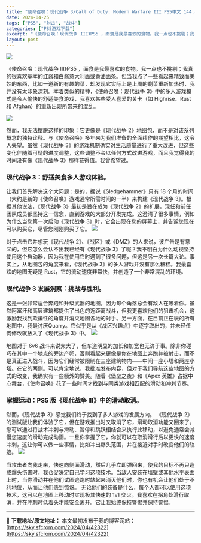 ```yaml
---
title: "使命召唤：现代战争 3/Call of Duty: Modern Warfare III PS5中文 144.89"
date: 2024-04-25
tags: ["PS5", "射击", "战斗"]
categories: ["PS5游戏下载"]
excerpt: "《使命召唤：现代战争 III》PS5 ，面食是我最喜欢的食物。我一点也不挑剔；我真的很喜欢基本的红酱和白酱意大利面或黄油面条。但当我点了一些看起来精致而美妙的东西，比如一道新的有趣的菜，却发现它实际上是上周的剩菜重新加热时，我并没有太印象深刻。本着类似的精神，《使命召唤：现代战争 3》中的多人游戏模&hellip;"
layout: post
---
```


<img class="aligncenter" src="https://sky.sfcrom.com/wp-content/uploads/2024/04/2ebcb-a43f7a9e28b0ff81d82f9a83bc85d5d5fe59b6f7bdd6828f.jpg" />

《使命召唤：现代战争 III》PS5 ，面食是我最喜欢的食物。我一点也不挑剔；我真的很喜欢基本的红酱和白酱意大利面或黄油面条。但当我点了一些看起来精致而美妙的东西，比如一道新的有趣的菜，却发现它实际上是上周的剩菜重新加热时，我并没有太印象深刻。本着类似的精神，《使命召唤：现代战争 3》中的多人游戏模式是令人愉快的舒适美食游戏，我喜欢某些受人喜爱的关卡（如 Highrise、Rust 和 Afghan）的重新出现所带来的混乱。

<img src="https://sky.sfcrom.com/wp-content/uploads/2024/04/20240425101809-84f2b.jpeg" />

然而，我无法摆脱这样的印象：它更像是《现代战争 2》地图包，而不是对该系列概念的独特诠释。与《使命召唤》多年来为我们准备的全面续作的期望相比，这令人失望。虽然《现代战争 3》的游戏机制确实对生活质量进行了重大改进，但这些变化伴随着可疑的进度调整，这些调整不会以任何方式改进游戏，而且我觉得我的时间没有像《现代战争 3》那样花得值。我曾希望过。
<h3>现代战争 3：舒适美食多人游戏体验。</h3>
让我们首先解决这个大问题：是的，据说《Sledgehammer》只有 18 个月的时间（大约是新的《使命召唤》游戏通常所需时间的一半）来构建《现代战争 3》。根据其他说法，《现代战争 3》最初是旨在成为《现代战争 2》的扩展，现任和前任团队成员都坚持这一信念，直到游戏的大部分开发完成。这澄清了很多事情，例如为什么当您第一次启动《现代战争 3》时，它会出现在您的屏幕上，并告诉您现在可以购买它，尽管您刚刚购买了它。

<img src="https://sky.sfcrom.com/wp-content/uploads/2024/04/20240425101817-9c245.jpeg" />

对于点击它并想玩《现代战争 2》、《战区》或《DMZ》的人来说，该广告是有意义的，但它怎么会认不出我已经有《现代战争 3》了呢？我不明白为什么动视坚持使用这个启动器，因为我在使用它时遇到了很多问题，但这是另一次长篇大论。事实上，从地图包的角度来看，《现代战争 3》的多人游戏并没有那么糟糕。我最喜欢的地图无疑是 Rust，它的流动速度非常快，并创造了一个非常混乱的环境。
<h3>现代战争 3 发展洞察：挑战与胜利。</h3>
这是一张非常适合奔跑和升级武器的地图，因为每个角落总会有敌人在等着你。虽然阿富汗和高层建筑都提供了出色的近距离战斗，但我更喜欢他们的狙击机会，这激励我找到欺骗性的角度并消灭地图各地的对手。另一方面，在目前正在玩的所有地图中，我最讨厌Quarry。它似乎是从《战区兴趣点》中逐字取出的，并未经任何修改就放入了《现代战争 3》中。

<img src="https://sky.sfcrom.com/wp-content/uploads/2024/04/20240425101822-21439.jpeg" />

地图对于 6v6 战斗来说太大了，但车道明显的加长和加宽也无济于事。除非你碰巧在其中一个地点的旁边产卵，否则看起来更像是你在地图上奔跑并被射击，而不是真正进入战斗，因为它们经常被限制在三座建筑物内——中间一座小塔和两座小塔。在它的两侧。可以肯定地说，我批准发布内容，但对于我们导航这些地图的方式的改变，我确实有一些额外的赞美。随着《堡垒之夜》和《Apex 英雄》占据中心舞台，《使命召唤》花了一些时间才找到与同类游戏相匹配的滑动和冲刺节奏。
<h3>掌握运动：PS5 版《现代战争 III》中的滑动取消。</h3>
然而，《现代战争 3》感觉我们终于找到了多人游戏的发展方向。
《现代战争 2》的测试版让我们体验了它，但在游戏推出时又取消了它，滑动取消功能又回来了。您可以通过将战术冲刺与滑动、暂停和跳跃相结合来执行此移动，以避免通常会减慢您速度的滑动完成动画。一旦你掌握了它，你就可以在取消滑行后以更快的速度冲刺，这让你可以做一些事情，比如冲出爆头范围，并在接近对手时改变他们的轨迹。

<img src="https://sky.sfcrom.com/wp-content/uploads/2024/04/20240425101825-39997.jpeg" />

当攻击者向我走来，快速向侧面滑动，然后几乎立即弹回来，使我的目标不再只造成爆头伤害时，我仓促决定自己学习这项技术。当敌人安装在墙壁或其他水平表面上时，当你滑动并在他们试图逃跑时站起来消灭他们时，你也有机会让他们处于不利地位，从而让他们感到惊讶。
无论他们的装备是什么，每个人都可以使用这项技术，这可以在地图上移动时实现极其快速的 1v1 交火。我喜欢在拐角处滑行取消，并在冲刺时低着头才能安全离开。它让我始终保持警惕并保持警惕。

---
📖 **下载地址/原文地址：** 本文最初发布于我的博客网站：[https://sky.sfcrom.com/2024/04/42322](https://sky.sfcrom.com/2024/04/42322)
